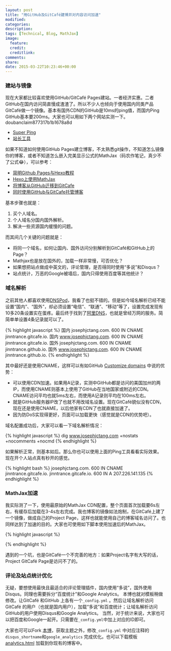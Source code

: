 ```yaml
---
layout: post
title: "用GitHub及GitCafé建博并对内容访问加速"
modified:
categories: 
description:
tags: [Technical, Blog, MathJax]
image:
  feature:
  credit:
  creditlink:
comments:
share:
date: 2015-03-22T10:23:46+00:00
---
```


### 建站与镜像

现在大家都比较喜欢使用GitHub/GitCafé Pages建站。一者经济实惠。二者GitHub在国内访问简直慢成渣渣了。所以不少人也倾向于使用国内同类产品GitCafé做一个镜像。基本有国外CDN的GitHub是10ms的ping值，而国内Ping GitHub基本要200ms。大家也可以用如下两个网站实测一下。
doubanclaim877317b1b1678a8d

* [Super Ping] 
* [站长工具]

如果不知道如何使用GitHub Pages建立博客，不太熟悉git操作，不知道怎么镜像你的博客，或者不知道怎么嵌入完美显示公式的MathJax（码农作笔记，真少不了公式😂），可以参考：

* [简明Github Pages与Hexo教程]
* [Hexo上使用MathJax]
* [将博客从GitHub迁移到GitCafe]
* [同时使用GitHub与GitCafe托管博客]

基本步骤也就是：

1. 买个人域名。
2. 个人域名分国内国外解析。
3. 解决一些资源国内缓慢的问题。

而其间几个关键的问题就是：

* 将同一个域名，如何让国内、国外访问分别解析到GitCafé和GitHub上的Page？
* Mathjax也是放在国外的，加载一样非常慢，可否优化？
* 如果想把站点做成中英文的，评论管理，是否得同时使用“多说”和Disqus？
* 站点统计，万恶的Google被墙后，国内只得使用百度等其他统计？

### 域名解析

之前其他人都喜欢使用[DNSPod]，我看了也挺不错的。但是如今域名解析已经不能设置“国内”、“国外”，却必须设置“电信”、“联通”、“移动”等了，设置完成发现有10多20条设置实在蛋疼。最后终于找到了[阿里DNS]，也就是曾经万网的服务。简简单单设置4条记录就可以了。

{% highlight javascript %}
国内 josephjctang.com.	600	IN	CNAME	jinntrance.gitcafe.io.
国内 www.josephjctang.com.	600	IN	CNAME	jinntrance.gitcafe.io.
国外 josephjctang.com.	600	IN	CNAME	jinntrance.github.io.
国外 www.josephjctang.com.	600	IN	CNAME	jinntrance.github.io.
{% endhighlight %}

其中最好还是使用CNAME，这样可以有如GitHub [Customize domains] 中说的优势：

* 可以使用CDN加速。如果用A记录，实测中GitHub都是访问的美国加州的两IP，而使用CNAME则基本上使用了GitHub在当地国家或附近的CDN。CNAME访问平均也就5ms左右，而使用A记录则平均在100ms左右。
* 就是GitHub服务器IP改了也就不用改域名设置。现在GitCafé貌似没有CDN，现在还是使用CNAME，以后他家有CDN了也就直接加速了。
* 因为防DoS实现得更好，页面可以加载更快（感觉就是CDN的优势吧）。

域名配置成功后，大家可以看一下域名解析情况：

{% highlight javascript %}
dig www.josephjctang.com  +nostats +nocomments +nocmd
{% endhighlight %}

如果解析正常，则基本如后。那么你也可以使用上面的Ping工具看看实际效果。现在开个人站点真有秒开的感觉。

{% highlight bash %}
josephjctang.com.	600	IN	CNAME	jinntrance.gitcafe.io.
jinntrance.gitcafe.io.	600	IN	A	207.226.141.135
{% endhighlight %}

### MathJax加速

我实际测了一下，使用最原始的MathJax CDN配置，整个页面首次加载要6s左右，有缓存后加载在3-4s左右完成。我也博客的镜像如法炮制，在GitCafé上建了一个镜像，做成自己的Project Page，这样也就能使用自己的博客域名访问了。也同样达到了加速的目的。大家也可使用如下脚本使用加速后的MathJax。

{% highlight javascript %}
<script type="text/javascript" src="http://www.josephjctang.com/mathjax/MathJax.js?config=TeX-AMS-MML_HTMLorMML">
</script>
{% endhighlight %}

遇到的一个坑，也是GitCafé一个不完善的地方：如果Project名字有大写的话，Project GitCafé Page是访问不了的。


### 评论及站点统计优化

无疑，要想使用最快且最适合的评论管理插件，国内使用“多说”，国外使用Disqus。同理也需要拆分“百度统计”和Google Analytics。
本博也就对模板稍做修改。让GitCafé 和GitHub 上各有一个`_config.yml` 。然后让域名解析访问GitCafé 的用户（也就是国内用户），加载“多说”和百度统计；让域名解析访问GitHub的用户使用Disqus和Google Analytics。
当然，对于统计来说，大家也可以把百度和Google一起开。只需要在`_config.yml`中加上对应的ID即可。

大家也可可以Fork [本博]，获取主题之外，修改`_config.yml` 中对应注释的`disqus_shortname`和`google_analytics` 完成优化。也可以下载模板 [analytics.html] 加载到你现有的博客中。


[Super Ping]: http://www.super-ping.com/?ping=jinntrance.github.io&locale=en
[站长工具]: http://ping.chinaz.com/
[简明Github Pages与Hexo教程]: http://www.jianshu.com/p/05289a4bc8b2
[Hexo上使用MathJax]: http://hijiangtao.github.io/2014/09/08/MathJaxinHexo/
[将博客从GitHub迁移到GitCafe]: http://blog.devtang.com/blog/2014/06/02/use-gitcafe-to-host-blog/
[同时使用GitHub与GitCafe托管博客]: https://ruby-china.org/topics/18084
[DNSPod]: www.dnspod.cn
[阿里DNS]: http://www.net.cn/core/domain/tclist
[Customize domains]: https://help.github.com/articles/about-custom-domains-for-github-pages-sites/#subdomains
[本博]: https://github.com/jinntrance/blog/
[analytics.html]: https://github.com/jinntrance/blog/blob/gh-pages/_includes/analytics.html
